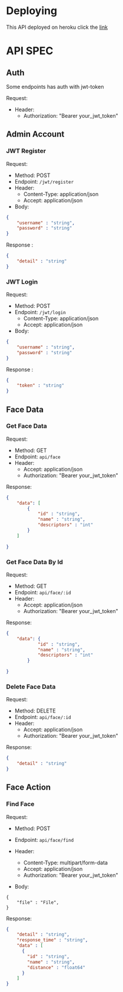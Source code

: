 # Deploying

This API deployed on heroku
click the [link](https://goface-api-echo.herokuapp.com/)

# API SPEC

## Auth

Some endpoints has auth with jwt-token

Request:

- Header:
  - Authorization: "Bearer your_jwt_token"

## Admin Account

### JWT Register

Request:

- Method: POST
- Endpoint: `/jwt/register`
- Header:
  - Content-Type: application/json
  - Accept: application/json
- Body:

```json
{
    "username" : "string",
    "password" : "string"
}
```

Response :

```json
{
    "detail" : "string"
}
```

### JWT Login

Request:

- Method: POST
- Endpoint: `/jwt/login`
  - Content-Type: application/json
  - Accept: application/json
- Body:

```json
{
    "username" : "string",
    "password" : "string"
}
```

Response :

```json
{
    "token" : "string"
}
```

## Face Data

### Get Face Data

Request:

- Method: GET
- Endpoint: `api/face`
- Header:
  - Accept: application/json
  - Authorization: "Bearer your_jwt_token"

Response:

```json
{
    "data": [
        {
            "id" : "string",
            "name" : "string",
            "descriptors" : "int"
        }
    ]
    
}
```

### Get Face Data By Id

Request:

- Method: GET
- Endpoint: `api/face/:id`
- Header:
  - Accept: application/json
  - Authorization: "Bearer your_jwt_token"

Response:

```json
{
    "data": {
            "id" : "string",
            "name" : "string",
            "descriptors" : "int"
        }
    
}
```

### Delete Face Data

Request:

- Method: DELETE
- Endpoint: `api/face/:id`
- Header:
  - Accept: application/json
  - Authorization: "Bearer your_jwt_token"

Response:

```json
{
    "detail" : "string"
}
```

## Face Action

### Find Face

Request:

- Method: POST
- Endpoint: `api/face/find`
- Header:
  - Content-Type: multipart/form-data
  - Accept: application/json
  - Authorization: "Bearer your_jwt_token"

- Body:

```form-data
{
    "file" : "File",
}
```

Response:

```json
{
    "detail" : "string",
    "response_time" : "string",
    "data" : [
      {
        "id" : "string",
        "name" : "string",
        "distance" : "float64"
      }
    ]
}
```
